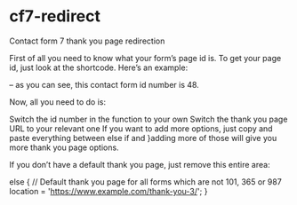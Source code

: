 # cf7-redirect
Contact form 7 thank you page redirection

First of all you need to know what your form’s page id is. To get your page id, just look at the shortcode. Here’s an example: 

– as you can see, this contact form id number is 48.

Now, all you need to do is:

Switch the id number in the function to your own
Switch the thank you page URL to your relevant one
If you want to add more options, just copy and paste everything between else if and }adding more of those will give you more thank you page options.

If you don’t have a default thank you page, just remove this entire area:

 else { // Default thank you page for all forms which are not 101, 365 or 987 location = 'https://www.example.com/thank-you-3/'; }
